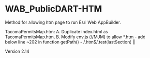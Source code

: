 # WAB_PublicDART-HTM
Method for allowing htm page to run Esri Web AppBuilder.

TacomaPermitsMap.htm:
   A. Duplicate index.html as TacomaPermitsMap.htm.
   B. Modify env.js (//MJM) to allow *.htm - add below line ~202 in function getPath() - /\.htm$/.test(lastSection) ||

Version 2.14
